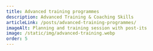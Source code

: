 ```yaml
---
title: Advanced training programmes
description: Advanced Training & Coaching Skills
articleLink: /posts/advanced-training-programmes/
imageAlt: Planning and training session with post-its
image: /static/img/advanced-training.webp
order: 5
---
```

